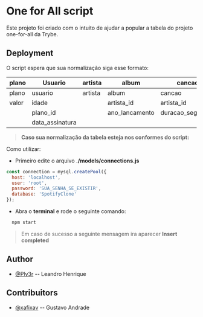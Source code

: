 # One for All script

Este projeto foi criado com o intuito de ajudar a popular a tabela do projeto one-for-all da Trybe.




## Deployment

O script espera que sua normalização siga esse formato:


|plano  |   Usuario     | artista |     album      |      cancao      | seguindo_artistas|  usuario_cancao  |
|-------|---------------|---------|----------------|------------------|------------------|------------------|
| plano |    usuario    | artista |     album      |      cancao      |    usuario_id    |    usuario_id    |
| valor |     idade     |         |   artista_id   |    artista_id    |    artista_id    |    cancao_id     |
|       |    plano_id   |         | ano_lancamento | duracao_segundos |                  |  data_reproducao |
|       |data_assinatura|         |                |                  |                  |                  |



> **Caso sua normalização da tabela esteja nos conformes do script:**

Como utilizar:

* Primeiro edite o arquivo **./models/connections.js**

```js script
const connection = mysql.createPool({
  host: 'localhost',
  user: 'root',
  password: 'SUA_SENHA_SE_EXISTIR',
  database: 'SpotifyClone'
});
```

* Abra o **terminal** e rode o seguinte comando:

```bash
  npm start
```

> Em caso de sucesso a seguinte mensagem ira aparecer **Insert completed**


## Author

- [@Ply3r](https://github.com/Ply3r) -- Leandro Henrique


## Contribuitors
- [@xafixav](https://github.com/xafixav) -- Gustavo Andrade


